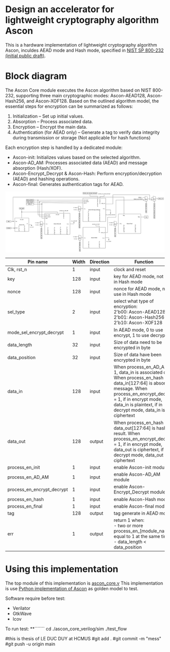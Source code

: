 Design an accelerator for lightweight cryptography algorithm Ascon
==================================================================

This is a hardware implementation of lightweight cryptography algorithm Ascon, inculdes AEAD mode and Hash mode, specified in [NIST SP 800-232 (initial public draft)](https://csrc.nist.gov/pubs/sp/800/232/ipd).

Block diagram
==========
The Ascon Core module executes the Ascon algorithm based on NIST 800-232, supporting three main cryptographic modes: Ascon-AEAD128, Ascon-Hash256, and Ascon-XOF128. Based on the outlined algorithm model, the essential steps for encryption can be summarized as follows:
1. Initialization – Set up initial values.
2. Absorption – Process associated data.
3. Encryption – Encrypt the main data.
4. Authentication (for AEAD only) – Generate a tag to verify data integrity during transmission or storage (Not applicable for hash functions)

Each encryption step is handled by a dedicated module:
- Ascon-init: Initializes values based on the selected algorithm.
- Ascon-AD_AM: Processes associated data (AEAD) and message absorption (Hash/XOF).
- Ascon-Encrypt_Decrypt & Ascon-Hash: Perform encryption/decryption (AEAD) and hashing operations.
- Ascon-final: Generates authentication tags for AEAD.

![Ascon Core (Top module)](document/image/ascon_core.png)

| Pin name | Width | Direction | Function |
|----------|-------|-----------|----------|
| Clk, rst_n | 1 | input | clock and reset |
| key | 128 | input | key for AEAD mode, not use in Hash mode|
| nonce | 128 | input | nonce for AEAD mode, not use in Hash mode |
| sel_type | 2 | input | select what type of encryption: <br> 2'b00: Ascon-AEAD128 <br> 2'b01: Ascon-Hash256 <br> 2'b10: Ascon-XOF128|
| mode_sel_encrypt_decrypt | 1 | input | In AEAD mode, 0 to use encrypt, 1 to use decrypt |
| data_length | 32 | input | Size of data need to be encrypted in byte|
| data_position | 32 | input | Size of data have been encrypted in byte |
| data_in | 128 | input | When process_en_AD_AM = 1, data_in is associated data. When process_en_hash = 1, data_in[127:64] is absorb message. When process_en_encrypt_decrypt = 1, if in encrypt mode, data_in is plaintext, if in decrypt mode, data_in is ciphertext|
| data_out | 128 | output | When process_en_hash = 1, data_out[127:64] is hash result. When process_en_encrypt_decrypt = 1, if in encrypt mode, data_out is ciphertext, if in decrypt mode, data_out is ciphertext|
| process_en_init | 1 | input | enable Ascon-init module |
| process_en_AD_AM | 1 | input | enable Ascon-AD_AM module |
| process_en_encrypt_decrypt | 1 | input | enable Ascon-Encrypt_Decrypt module |
| process_en_hash | 1 | input | enable Ascon-Hash module |
| process_en_final | 1 | input | enable Ascon-final module |
| tag | 128 | output | tag generate in AEAD mode |
| err | 1 | output | return 1 when: <br>- two or more process_en_[module_name] equal to 1 at the same time <br>- data_length < data_position |

Using this implementation
====================
The top module of this implementation is [ascon_core.v](ascon_code_verilog/rtl/ascon_core.v)
This implementation is use [Python implementation of Ascon](https://github.com/meichlseder/pyascon) as golden model to test.

Software require before test:
- Verilator
- GtkWave
- lcov

To run test:
**```````
cd ./ascon_core_verilog/sim
./test_flow

 

#this is thesis of LE DUC DUY at HCMUS
#git add .
#git commit -m "mess"
#git push -u origin main

